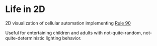 # Life in 2D
2D visualization of cellular automation implementing [Rule 90](https://www.wikiwand.com/en/Rule_90)

Useful for entertaining children and adults with not-quite-random, not-quite-deterministic lighting behavior. 
